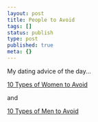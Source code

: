 ```yaml
---
layout: post
title: People to Avoid
tags: []
status: publish
type: post
published: true
meta: {}
---
```

My dating advice of the day...

<a href="http://www.americaninventorspot.com/dolls_to_avoid">10 Types of Women to Avoid</a>

and 

<a href="http://www.americaninventorspot.com/men_to_avoid">10 Types of Men to Avoid</a>
